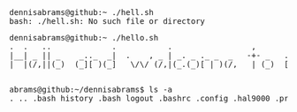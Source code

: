 <pre>
dennisabrams@github:~ ./hell.sh
bash: ./hell.sh: No such file or directory
</pre>
<pre>
dennisabrams@github:~ ./hello.sh
.  .   ..             .           .                 ,                .__   , .     .    .__       ._ .    | 
|__| _ || _    _.._  _|  .    , _ | _. _ ._ _  _   -+- _   ._ _   .  [ __*-+-|_ . .|_   [__)._. _ |,*| _  | 
|  |(/,||(_)  (_][ )(_]   \/\/ (/,|(_.(_)[ | )(/,   | (_)  [ | )\_|  [_./| | [ )(_|[_)  |   [  (_)| ||(/, * 
                                                                ._|                                         
</pre>
<pre>
abrams@github:~/dennisabrams$ ls -a
. .. .bash_history .bash_logout .bashrc .config .hal9000 .profile .viminfo hello.sh aboutme
</pre>
